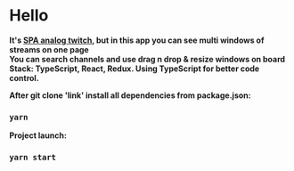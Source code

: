 # Hello

<b>It's <a href="https://multi-twitch-app.vercel.app/">SPA analog twitch</a>, but in this app you can see multi windows of streams on one page<br/>
You can search channels and use drag n drop & resize windows on board
<b>Stack:</b> TypeScript, React, Redux. Using TypeScript for better code control.


After git clone 'link' install all dependencies from package.json:
### `yarn`
Project launch:
### `yarn start`
